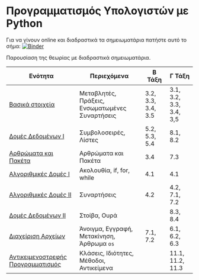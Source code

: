 # Προγραμματισμός Υπολογιστών με Python

Για να γίνουν online
και διαδραστικά τα σημειωματάρια πατήστε αυτό το σήμα:
[![Binder](https://mybinder.org/badge_logo.svg)](https://mybinder.org/v2/gh/afergadis/epal_python/master)

Παρουσίαση της θεωρίας με διαδραστικά σημειωματάρια.

| Ενότητα                                   | Περιεχόμενα                                    | Β Τάξη             | Γ Τάξη                  |
|-------------------------------------------|------------------------------------------------|--------------------|-------------------------|
| [Βασικά στοιχεία](basics)                 | Μεταβλητές, Πράξεις, Ενσωματωμένες Συναρτήσεις | 3.2, 3.3, 3.4, 3.5 | 3.1, 3.2, 3.3, 3.4, 3,5 |
| [Δομές Δεδομένων Ι](data_structures_I)    | Συμβολοσειρές, Λίστες                          | 5.2, 5.3, 5.4      | 8.1, 8.2                |
| [Αρθρώματα και Πακέτα](modules_packages)  | Αρθρώματα και Πακέτα                           | 3.4                | 7.3                     |
| [Αλγοριθμικές Δομές Ι](program_flow)      | Ακολουθία, if, for, while                      | 4.1                | 4.1                     |
| [Αλγοριθμικές Δομές ΙΙ](functions)        | Συναρτήσεις                                    | 4.2                | 4.2, 7.1, 7.2           |
| [Δομές Δεδομένων ΙΙ](data_structures_II)  | Στοίβα, Ουρά                                   |                    | 8.3, 8.4                |
| [Διαχείριση Αρχείων](file_management)     | Άνοιγμα, Εγγραφή, Μετακίνηση, Άρθρωμα `os`     | 7.1, 7.2           | 6.1, 6.2, 6.3           |
| [Αντικειμενοστρεφής Προγραμματισμός](oop) | Κλάσεις, Ιδιότητες, Μέθοδοι, Αντικείμενα       |                    | 11.1, 11.2, 11.3        |